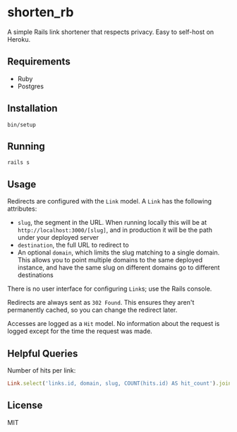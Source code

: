 # shorten_rb

A simple Rails link shortener that respects privacy. Easy to self-host on Heroku.

## Requirements

- Ruby
- Postgres

## Installation

`bin/setup`

## Running

`rails s`

## Usage

Redirects are configured with the `Link` model. A `Link` has the following attributes:

- `slug`, the segment in the URL. When running locally this will be at `http://localhost:3000/[slug]`, and in production it will be the path under your deployed server
- `destination`, the full URL to redirect to
- An optional `domain`, which limits the slug matching to a single domain. This allows you to point multiple domains to the same deployed instance, and have the same slug on different domains go to different destinations

There is no user interface for configuring `Link`s; use the Rails console.

Redirects are always sent as `302 Found`. This ensures they aren't permanently cached, so you can change the redirect later.

Accesses are logged as a `Hit` model. No information about the request is logged except for the time the request was made.

## Helpful Queries

Number of hits per link:

```ruby
Link.select('links.id, domain, slug, COUNT(hits.id) AS hit_count').joins(:hits).group('links.id').order('hit_count DESC').map { |l| "#{l.domain}/#{l.slug} -- #{l.hits.count} hits" }
```

## License

MIT
